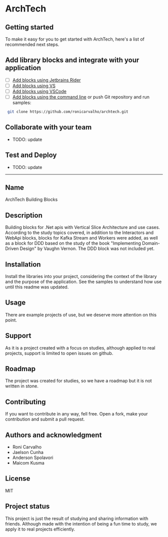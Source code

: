 # ArchTech

## Getting started

To make it easy for you to get started with ArchTech, here's a list of recommended next steps.

## Add library blocks and integrate with your application

- [ ] [Add blocks using Jetbrains Rider]()
- [ ] [Add blocks using VS]()
- [ ] [Add blocks using VSCode]()
- [ ] [Add blocks using the command line](https://github.com/ronicarvalho/archtech.git) or push Git repository and run samples:

```bash
 git clone https://github.com/ronicarvalho/archtech.git 
```

## Collaborate with your team

- TODO: update

## Test and Deploy

- TODO: update

***

## Name
ArchTech Building Blocks

## Description
Building blocks for .Net apis with Vertical Slice Architecture and use cases. According to the study topics covered, in addition to the Interactors and WebApi blocks, blocks for Kafka Stream and Workers were added, as well as a block for DDD based on the study of the book "Implementing Domain-Driven Design" by Vaughn Vernon. The DDD block was not included yet.

## Installation
Install the libraries into your project, considering the context of the library and the purpose of the application. See the samples to understand how use until this readme was updated. 

## Usage
There are example projects of use, but we deserve more attention on this point.

## Support
As it is a project created with a focus on studies, although applied to real projects, support is limited to open issues on github.

## Roadmap
The project was created for studies, so we have a roadmap but it is not written in stone.

## Contributing
If you want to contribute in any way, fell free. Open a fork, make your contribution and submit a pull request.

## Authors and acknowledgment
* Roni Carvalho
* Jaelson Cunha
* Anderson Spolavori
* Maicom Kusma

## License
MIT

## Project status
This project is just the result of studying and sharing information with friends. Although made with the intention of being a fun time to study, we apply it to real projects efficiently. 
